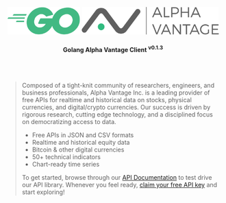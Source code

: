 <center id="go-alpha-vantage">
  <img src="_images/golang-logo.png" height="64">
  <img src="_images/alpha-vantage-banner.png" height="64" >
 
  <h4>Golang Alpha Vantage Client
  <sup style="font-size:12px">v0.1.3</sup>
  </h4>
</center>

<br>
<br>

> Composed of a tight-knit community of researchers, engineers, and business professionals, Alpha Vantage Inc. is a leading provider of free APIs for realtime and historical data on stocks, physical currencies, and digital/crypto currencies. Our success is driven by rigorous research, cutting edge technology, and a disciplined focus on democratizing access to data.
> 
> * Free APIs in JSON and CSV formats
> * Realtime and historical equity data
> * Bitcoin & other digital currencies
> * 50+ technical indicators
> * Chart-ready time series
> 
> To get started, browse through our [API Documentation](https://www.alphavantage.co/documentation) to test drive our API library. Whenever you feel ready, [claim your free API key](https://www.alphavantage.co/support/#api-key) and start exploring!
